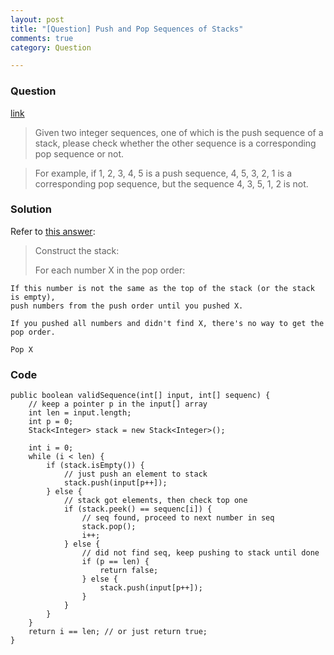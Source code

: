 ```yaml
---
layout: post
title: "[Question] Push and Pop Sequences of Stacks"
comments: true
category: Question

---
```


### Question 

[link](http://codercareer.blogspot.sg/2011/11/no-21-push-and-pop-sequences-of-stacks.html)

> Given two integer sequences, one of which is the push sequence of a stack, please check whether the other sequence is a corresponding pop sequence or not. 

> For example, if 1, 2, 3, 4, 5 is a push sequence, 4, 5, 3, 2, 1 is a corresponding pop sequence, but the sequence 4, 3, 5, 1, 2 is not.

### Solution

Refer to [this answer](http://stackoverflow.com/a/17828345): 

> Construct the stack: 
>
> For each number X in the pop order:

    If this number is not the same as the top of the stack (or the stack is empty), 
    push numbers from the push order until you pushed X. 
    
    If you pushed all numbers and didn't find X, there's no way to get the pop order.
    
    Pop X

### Code

	public boolean validSequence(int[] input, int[] sequenc) {
		// keep a pointer p in the input[] array
		int len = input.length;
		int p = 0;
		Stack<Integer> stack = new Stack<Integer>();

		int i = 0;
		while (i < len) {
			if (stack.isEmpty()) {
				// just push an element to stack
				stack.push(input[p++]);
			} else {
				// stack got elements, then check top one
				if (stack.peek() == sequenc[i]) {
					// seq found, proceed to next number in seq
					stack.pop();
					i++;
				} else {
					// did not find seq, keep pushing to stack until done
					if (p == len) {
						return false;
					} else {
						stack.push(input[p++]);
					}
				}
			}
		}
		return i == len; // or just return true;
	}
